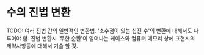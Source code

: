 # 수의 진법 변환

TODO: 여러 진법 간의 일반적인 변환법. '소수점이 있는 십진 수'의 변환에 대해서도 다루어야 함. 진법 변환시 '무한 순환'이 일어나는 케이스와 컴퓨터 메모리
상에 표현시의 제약사항등에 대해서 기술 할 것.